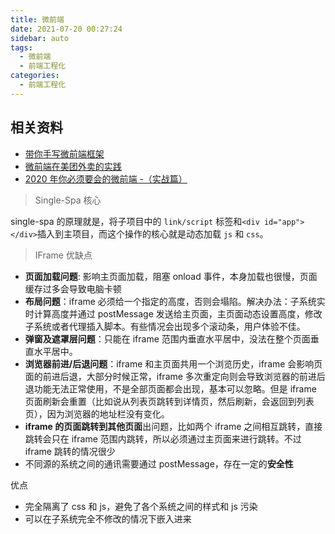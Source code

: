 ```yaml
---
title: 微前端
date: 2021-07-20 00:27:24
sidebar: auto
tags:
  - 微前端
  - 前端工程化
categories:
  - 前端工程化
---
```


## 相关资料

- [带你手写微前端框架](https://juejin.cn/post/6844903981223772168)
- [微前端在美团外卖的实践](https://juejin.cn/post/6844904073972432903)
- [2020 年你必须要会的微前端 -（实战篇）](https://juejin.cn/post/6854573221111398408)

> Single-Spa 核心

single-spa 的原理就是，将子项目中的 `link/script` 标签和`<div id="app"></div>`插入到主项目，而这个操作的核心就是动态加载 `js` 和 `css`。

> IFrame 优缺点

- **页面加载问题**: 影响主页面加载，阻塞 onload 事件，本身加载也很慢，页面缓存过多会导致电脑卡顿
- **布局问题**：iframe 必须给一个指定的高度，否则会塌陷。解决办法：子系统实时计算高度并通过 postMessage 发送给主页面，主页面动态设置高度，修改子系统或者代理插入脚本。有些情况会出现多个滚动条，用户体验不佳。
- **弹窗及遮罩层问题**：只能在 iframe 范围内垂直水平居中，没法在整个页面垂直水平居中。
- **浏览器前进/后退问题**：iframe 和主页面共用一个浏览历史，iframe 会影响页面的前进后退，大部分时候正常，iframe 多次重定向则会导致浏览器的前进后退功能无法正常使用，不是全部页面都会出现，基本可以忽略。但是 iframe 页面刷新会重置（比如说从列表页跳转到详情页，然后刷新，会返回到列表页），因为浏览器的地址栏没有变化。
- **iframe 的页面跳转到其他页面**出问题，比如两个 iframe 之间相互跳转，直接跳转会只在 iframe 范围内跳转，所以必须通过主页面来进行跳转。不过 iframe 跳转的情况很少
- 不同源的系统之间的通讯需要通过 postMessage，存在一定的**安全性**

优点

- 完全隔离了 css 和 js，避免了各个系统之间的样式和 js 污染
- 可以在子系统完全不修改的情况下嵌入进来
